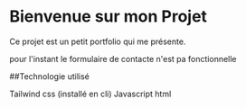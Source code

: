 # Bienvenue sur mon Projet
Ce projet est un petit portfolio qui me présente.

pour l'instant le formulaire de contacte n'est pa fonctionnelle 

##Technologie utilisé

Tailwind css (installé en cli)
Javascript
html
